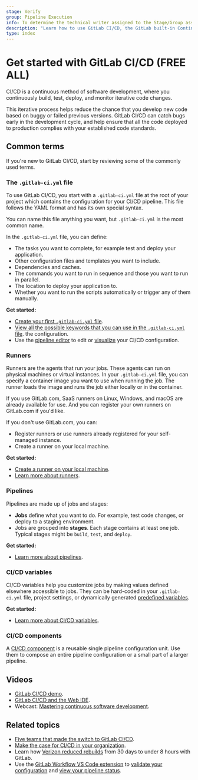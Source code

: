 ```yaml
---
stage: Verify
group: Pipeline Execution
info: To determine the technical writer assigned to the Stage/Group associated with this page, see https://about.gitlab.com/handbook/product/ux/technical-writing/#assignments
description: "Learn how to use GitLab CI/CD, the GitLab built-in Continuous Integration, Continuous Deployment, and Continuous Delivery toolset to build, test, and deploy your application."
type: index
---
```


# Get started with GitLab CI/CD **(FREE ALL)**

CI/CD is a continuous method of software development, where you continuously build,
test, deploy, and monitor iterative code changes.

This iterative process helps reduce the chance that you develop new code based on
buggy or failed previous versions. GitLab CI/CD can catch bugs early in the development cycle,
and help ensure that all the code deployed to production complies with your established code standards.

## Common terms

If you're new to GitLab CI/CD, start by reviewing some of the commonly used terms.

### The `.gitlab-ci.yml` file

To use GitLab CI/CD, you start with a `.gitlab-ci.yml` file at the root of your project
which contains the configuration for your CI/CD pipeline. This file follows the YAML format
and has its own special syntax.

You can name this file anything you want, but `.gitlab-ci.yml` is the most common name.

In the `.gitlab-ci.yml` file, you can define:

- The tasks you want to complete, for example test and deploy your application.
- Other configuration files and templates you want to include.
- Dependencies and caches.
- The commands you want to run in sequence and those you want to run in parallel.
- The location to deploy your application to.
- Whether you want to run the scripts automatically or trigger any of them manually.

**Get started:**

- [Create your first `.gitlab-ci.yml` file](quick_start/index.md).
- [View all the possible keywords that you can use in the `.gitlab-ci.yml` file](yaml/index.md).
the configuration.
- Use the [pipeline editor](pipeline_editor/index.md) to edit or [visualize](pipeline_editor/index.md#visualize-ci-configuration)
  your CI/CD configuration.

### Runners

Runners are the agents that run your jobs. These agents can run on physical machines or virtual instances.
In your `.gitlab-ci.yml` file, you can specify a container image you want to use when running the job.
The runner loads the image and runs the job either locally or in the container.

If you use GitLab.com, SaaS runners on Linux, Windows, and macOS are already available for use. And you can register your own
runners on GitLab.com if you'd like.

If you don't use GitLab.com, you can:

- Register runners or use runners already registered for your self-managed instance.
- Create a runner on your local machine.

**Get started:**

- [Create a runner on your local machine](../tutorials/create_register_first_runner/index.md).
- [Learn more about runners](https://docs.gitlab.com/runner/).

### Pipelines

Pipelines are made up of jobs and stages:

- **Jobs** define what you want to do. For example, test code changes, or deploy
  to a staging environment.
- Jobs are grouped into **stages**. Each stage contains at least one job.
  Typical stages might be `build`, `test`, and `deploy`.

**Get started:**

- [Learn more about pipelines](pipelines/index.md).

### CI/CD variables

CI/CD variables help you customize jobs by making values defined elsewhere accessible to jobs.
They can be hard-coded in your `.gitlab-ci.yml` file, project settings, or dynamically generated
[predefined variables](variables/predefined_variables.md).

**Get started:**

- [Learn more about CI/CD variables](variables/index.md).

### CI/CD components

A [CI/CD component](components/index.md) is a reusable single pipeline configuration unit. Use them to compose an entire pipeline configuration or a small part of a larger pipeline.

## Videos

- <i class="fa fa-youtube-play youtube" aria-hidden="true"></i> [GitLab CI/CD demo](https://www.youtube-nocookie.com/embed/ljth1Q5oJoo).
- <i class="fa fa-youtube-play youtube" aria-hidden="true"></i> [GitLab CI/CD and the Web IDE](https://youtu.be/l5705U8s_nQ?t=369).
- Webcast: [Mastering continuous software development](https://about.gitlab.com/webcast/mastering-ci-cd/).

## Related topics

- [Five teams that made the switch to GitLab CI/CD](https://about.gitlab.com/blog/2019/04/25/5-teams-that-made-the-switch-to-gitlab-ci-cd/).
- [Make the case for CI/CD in your organization](https://about.gitlab.com/why-gitlab/).
- Learn how [Verizon reduced rebuilds](https://about.gitlab.com/blog/2019/02/14/verizon-customer-story/) from 30 days to under 8 hours with GitLab.
- Use the [GitLab Workflow VS Code extension](../user/project/repository/vscode.md) to
  [validate your configuration](https://marketplace.visualstudio.com/items?itemName=GitLab.gitlab-workflow#validate-gitlab-ci-configuration)
  and [view your pipeline status](https://marketplace.visualstudio.com/items?itemName=GitLab.gitlab-workflow#information-about-your-branch-pipelines-mr-closing-issue).
